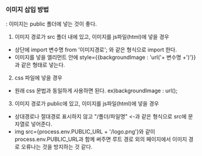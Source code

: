 ### 이미지 삽입 방법
: 이미지는 public 폴더에 넣는 것이 좋다.


1) 이미지 경로가 src 폴더 내에 있고, 이미지를 js파일(html)에 넣을 경우
- 상단에 import 변수명 from '이미지경로'; 와 같은 형식으로 import 한다.
- 이미지를 넣을 엘리먼트 안에 style={{backgroundImage : 'url('+ 변수명 +')'}} 과 같은 형태로 넣는다.

2) css 파일에 넣을 경우
- 원래 css 문법과 동일하게 사용하면 된다. ex)backgroundImage : url();

3) 이미지 경로가 public에 있고, 이미지를 js파일(html)에 넣을 경우
- 상대경로나 절대경로 표시하지 않고 "/폴더/파일명" <-과 같은 형식으로 src에 문자열로 넣어준다.
- img src={process.env.PUBLIC_URL + '/logo.png'}와 같이 process.env.PUBLIC_URL과 함께 써주면 루트 경로 외의 페이지에서 이미지 경로 오류나는 것을 방지하는 것 같다.